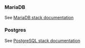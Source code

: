 ### MariaDB

See [MariaDB stack documentation](/stacks/mariadb/index.md#local-environment)

### Postgres

See [PostgreSQL stack documentation](/stacks/postgres/index.md#local-environment)